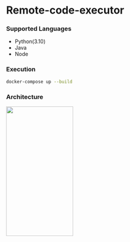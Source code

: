 # Remote-code-executor
### Supported Languages
 - Python(3.10)
 - Java
 - Node
### Execution
```sh
docker-compose up --build
```

### Architecture
<img src="https://user-images.githubusercontent.com/71716685/214365664-0159687f-347a-4b32-863c-e809fef001bd.png"  width="60%" height="30%">
